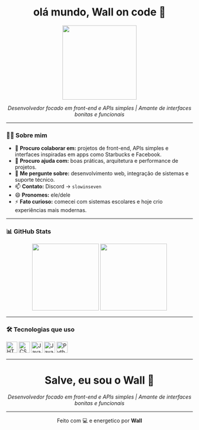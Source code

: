 
## <h1 align="center">olá mundo, Wall on code 👋</h1>

<p align="center">
  <img src="[https://media.giphy.com/media/qgQUggAC3Pfv687qPC/giphy.gif](https://giffiles.alphacoders.com/220/220120.gif)" width="200" />
</p>

<p align="center">
  <i>Desenvolvedor focado em front-end e APIs simples | Amante de interfaces bonitas e funcionais</i>
</p>

---

### 👨‍💻 Sobre mim

- 👯 <b>Procuro colaborar em:</b> projetos de front-end, APIs simples e interfaces inspiradas em apps como Starbucks e Facebook.  
- 🤔 <b>Procuro ajuda com:</b> boas práticas, arquitetura e performance de projetos.  
- 💬 <b>Me pergunte sobre:</b> desenvolvimento web, integração de sistemas e suporte técnico.  
- 📫 <b>Contato:</b> Discord → <code>slowinseven</code>  
- 😄 <b>Pronomes:</b> ele/dele  
- ⚡ <b>Fato curioso:</b> comecei com sistemas escolares e hoje crio experiências mais modernas.

---

### 📊 GitHub Stats

<div align="center">
  <img height="180em" src="https://github-readme-stats.vercel.app/api?username=slowinseven&show_icons=true&theme=radical" />
  <img height="180em" src="https://github-readme-stats.vercel.app/api/top-langs/?username=slowinseven&layout=compact&theme=radical" />
</div>

---

### 🛠️ Tecnologias que uso

<p align="left">
  <img src="https://cdn.jsdelivr.net/gh/devicons/devicon/icons/html5/html5-original.svg" height="30" alt="HTML5"/>
  <img src="https://cdn.jsdelivr.net/gh/devicons/devicon/icons/css3/css3-original.svg" height="30" alt="CSS3"/>
  <img src="https://cdn.jsdelivr.net/gh/devicons/devicon/icons/javascript/javascript-original.svg" height="30" alt="JavaScript"/>
  <img src="https://cdn.jsdelivr.net/gh/devicons/devicon/icons/java/java-original.svg" height="30" alt="Java"/>
  <img src="https://cdn.jsdelivr.net/gh/devicons/devicon/icons/python/python-original.svg" height="30" alt="Python"/>
</p>

---

<h1 align="center">Salve, eu sou o Wall 👋</h1>

<p align="center">
  <i>Desenvolvedor focado em front-end e APIs simples | Amante de interfaces bonitas e funcionais</i>
</p>

---

<p align="center">Feito com 💻 e energetico por <b>Wall</b></p>



